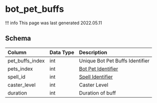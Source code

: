 # bot_pet_buffs

!!! info
	This page was last generated 2022.05.11

## Schema

| Column | Data Type | Description |
| :--- | :--- | :--- |
| pet_buffs_index | int | Unique Bot Pet Buffs Identifier |
| pets_index | int | [Bot Pet Identifier](bot_pets.md) |
| spell_id | int | [Spell Identifier](../../../schema/categories/spells/spells_new.md) |
| caster_level | int | Caster Level |
| duration | int | Duration of buff |

